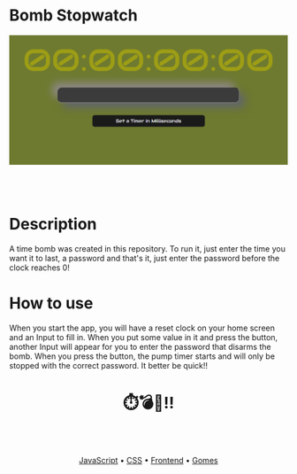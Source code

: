 # Bomb Stopwatch

<img src="src/assets/stopwatch.png" width="1000" heigth="500" />

<br /><br />

# Description

A time bomb was created in this repository. To run it, just enter the time you want it to last, a password and that's it, just enter the password before the clock reaches 0!

# How to use

When you start the app, you will have a reset clock on your home screen and an Input to fill in. When you put some value in it and press the button, another Input will appear for you to enter the password that disarms the bomb. When you press the button, the pump timer starts and will only be stopped with the correct password. It better be quick!!

<h1 align="center">
  ⏱️💣🧨‼️
</h1>

<br/><br/>
<p align="center">
 <a href="#roadmap">JavaScript</a> • 
 <a href="#tecnologias">CSS</a> • 
 <a href="#contribuicao">Frontend</a> • 
 <a href="#autor">Gomes</a>
</p>

